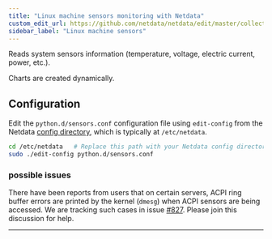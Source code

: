 ```yaml
---
title: "Linux machine sensors monitoring with Netdata"
custom_edit_url: https://github.com/netdata/netdata/edit/master/collectors/python.d.plugin/sensors/README.md
sidebar_label: "Linux machine sensors"
---
```




Reads system sensors information (temperature, voltage, electric current, power, etc.).

Charts are created dynamically.

## Configuration

Edit the `python.d/sensors.conf` configuration file using `edit-config` from the Netdata [config
directory](/docs/configure/nodes), which is typically at `/etc/netdata`.

```bash
cd /etc/netdata   # Replace this path with your Netdata config directory, if different
sudo ./edit-config python.d/sensors.conf
```

### possible issues

There have been reports from users that on certain servers, ACPI ring buffer errors are printed by the kernel (`dmesg`) when ACPI sensors are being accessed.
We are tracking such cases in issue [#827](https://github.com/netdata/netdata/issues/827).
Please join this discussion for help.

---


